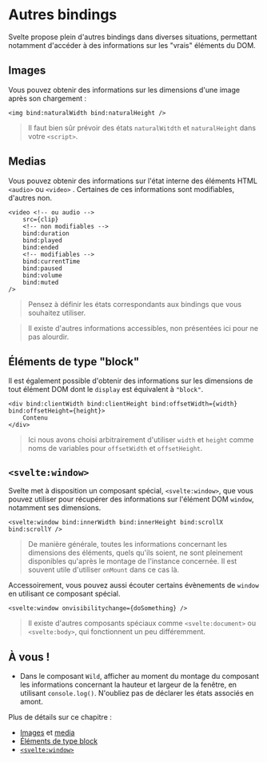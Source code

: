 # Autres bindings

Svelte propose plein d'autres bindings dans diverses situations, permettant notamment d'accéder à des informations sur les "vrais" éléments du DOM.

## Images

Vous pouvez obtenir des informations sur les dimensions d'une image après son chargement :

```svelte
<img bind:naturalWidth bind:naturalHeight />
```

> Il faut bien sûr prévoir des états `naturalWitdth` et `naturalHeight` dans votre `<script>`.

## Medias

Vous pouvez obtenir des informations sur l'état interne des éléments HTML `<audio>` ou `<video>` . Certaines de ces informations sont modifiables, d'autres non.

```svelte
<video <!-- ou audio -->
	src={clip}
	<!-- non modifiables -->
	bind:duration
	bind:played
	bind:ended
	<!-- modifiables -->
	bind:currentTime
	bind:paused
	bind:volume
	bind:muted
/>
```

> Pensez à définir les états correspondants aux bindings que vous souhaitez utiliser.

> Il existe d'autres informations accessibles, non présentées ici pour ne pas alourdir.

## Éléments de type "block"

Il est également possible d'obtenir des informations sur les dimensions de tout élément DOM dont le `display` est équivalent à `"block"`.

```svelte
<div bind:clientWidth bind:clientHeight bind:offsetWidth={width} bind:offsetHeight={height}>
	Contenu
</div>
```

> Ici nous avons choisi arbitrairement d'utiliser `width` et `height` comme noms de variables pour `offsetWidth` et `offsetHeight`.

## `<svelte:window>`

Svelte met à disposition un composant spécial, `<svelte:window>`, que vous pouvez utiliser pour récupérer des informations sur l'élément DOM `window`, notamment ses dimensions.

```svelte
<svelte:window bind:innerWidth bind:innerHeight bind:scrollX bind:scrollY />
```

> De manière générale, toutes les informations concernant les dimensions des éléments, quels qu'ils soient, ne sont pleinement disponibles qu'après le montage de l'instance concernée. Il est souvent utile d'utiliser `onMount` dans ce cas là.

Accessoirement, vous pouvez aussi écouter certains évènements de `window` en utilisant ce composant spécial.

```svelte
<svelte:window onvisibilitychange={doSomething} />
```

> Il existe d'autres composants spéciaux comme `<svelte:document>` ou `<svelte:body>`, qui fonctionnent un peu différemment.

## À vous !

<section class='task'>

- Dans le composant `Wild`, afficher au moment du montage du composant les informations concernant la hauteur et largeur de la fenêtre, en utilisant `console.log()`. N'oubliez pas de déclarer les états associés en amont.
</section>

Plus de détails sur ce chapitre :

- [Images](https://svelte.dev/docs/element-directives#image-element-bindings) et [media](https://svelte.dev/docs/element-directives#media-element-bindings)
- [Éléments de type block](https://svelte.dev/docs/element-directives#block-level-element-bindings)
- [`<svelte:window>`](https://svelte.dev/docs/special-elements#svelte-window)
